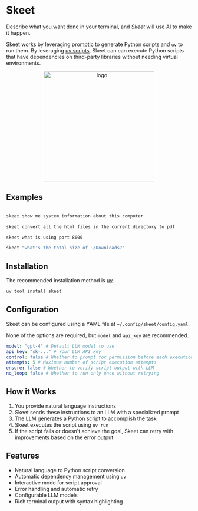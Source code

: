 # Skeet

Describe what you want done in your terminal, and *Skeet* will use AI to make it happen. 

Skeet works by leveraging [promptic](https://github.com/knowsuchagency/promptic) to generate Python scripts and `uv` to run them. By leveraging [uv scripts](https://docs.astral.sh/uv/guides/scripts/), Skeet can can execute Python scripts that have dependencies on third-party libraries without needing virtual environments.

<p align="center">
  <img src="https://github.com/user-attachments/assets/aaeddf6d-e9a0-4629-8a28-ef462029fba3" width="300" alt="logo">
</p>


## Examples

```bash

skeet show me system information about this computer

skeet convert all the html files in the current directory to pdf

skeet what is using port 8000

skeet "what's the total size of ~/Downloads?"
```

## Installation

The recommended installation method is [uv](https://github.com/astral-sh/uv).

```bash
uv tool install skeet
```


## Configuration

Skeet can be configured using a YAML file at `~/.config/skeet/config.yaml`.

None of the options are required, but `model` and `api_key` are recommended.

```yaml
model: "gpt-4" # Default LLM model to use
api_key: "sk-..." # Your LLM API key
control: false # Whether to prompt for permission before each execution
attempts: 5 # Maximum number of script execution attempts
ensure: false # Whether to verify script output with LLM
no_loop: false # Whether to run only once without retrying
```

## How it Works

1. You provide natural language instructions
2. Skeet sends these instructions to an LLM with a specialized prompt
3. The LLM generates a Python script to accomplish the task
4. Skeet executes the script using `uv run`
5. If the script fails or doesn't achieve the goal, Skeet can retry with improvements based on the error output


## Features

- Natural language to Python script conversion
- Automatic dependency management using `uv`
- Interactive mode for script approval
- Error handling and automatic retry
- Configurable LLM models
- Rich terminal output with syntax highlighting
